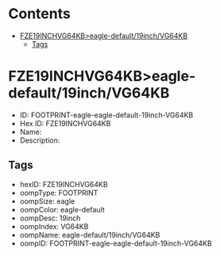 



Contents
========

* [FZE19INCHVG64KB>eagle-default/19inch/VG64KB](#fze19inchvg64kbeagle-default19inchvg64kb)
	* [Tags](#tags)

# FZE19INCHVG64KB>eagle-default/19inch/VG64KB

- ID: FOOTPRINT-eagle-eagle-default-19inch-VG64KB
- Hex ID: FZE19INCHVG64KB
- Name: 
- Description: 

## Tags

- hexID: FZE19INCHVG64KB
- oompType: FOOTPRINT
- oompSize: eagle
- oompColor: eagle-default
- oompDesc: 19inch
- oompIndex: VG64KB
- oompName: eagle-default/19inch/VG64KB
- oompID: FOOTPRINT-eagle-eagle-default-19inch-VG64KB
